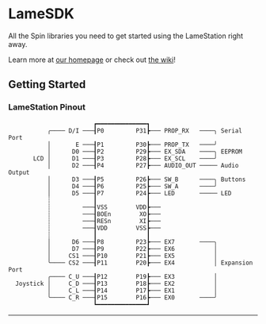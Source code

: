 LameSDK
===============

All the Spin libraries you need to get started using the LameStation right away.

Learn more at [our homepage](http://www.lamestation.com) or check out [the wiki](https://lamestation.atlassian.net/wiki)!

## Getting Started

### LameStation Pinout

```
                        ┏━━━━━━━━━━━━━━┓
           ╭──── D/I ───┨P0         P31┣─── PROP_RX   ────╮ Serial Port
           │       E ───┨P1         P30┣─── PROP_TX   ────╯
           │      D0 ───┨P2         P29┣─── EX_SDA    ────╮ EEPROM
       LCD │      D1 ───┨P3         P28┣─── EX_SCL    ────╯   
           │      D2 ───┨P4         P27┣─── AUDIO_OUT ───── Audio Output
           │      D3 ───┨P5         P26┣─── SW_B      ────╮ Buttons
           │      D4 ───┨P6         P25┣─── SW_A      ────╯
           │      D5 ───┨P7         P24┣─── LED       ───── LED
           ┊            ┃              ┃                 
           ┊         ───┨VSS        VDD┣───              
           ┊         ───┨BOEn        XO┣───              
           ┊         ───┨RESn        XI┣───              
           ┊         ───┨VDD        VSS┣───              
           ┊            ┃              ┃                 
           │      D6 ───┨P8         P23┣─── EX7       ────╮ 
           │      D7 ───┨P9         P22┣─── EX6           │ 
           │     CS1 ───┨P10        P21┣─── EX5           │ 
           ╰──── CS2 ───┨P11        P20┣─── EX4           │ Expansion Port
           ╭──── C_U ───┨P12        P19┣─── EX3           │ 
  Joystick │     C_D ───┨P13        P18┣─── EX2           │ 
           │     C_L ───┨P14        P17┣─── EX1           │ 
           ╰──── C_R ───┨P15        P16┣─── EX0       ────╯
                        ┗━━━━━━━━━━━━━━┛
```
---
